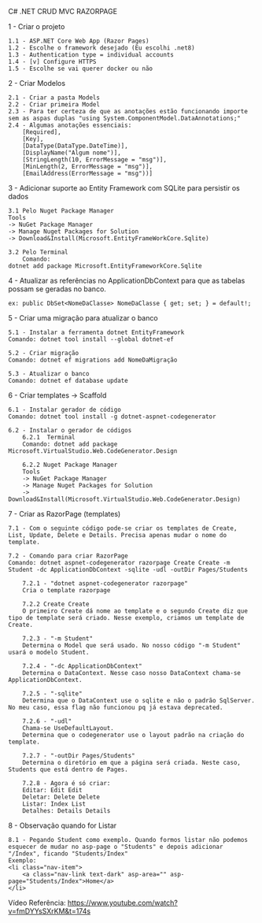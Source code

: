 C# .NET CRUD MVC RAZORPAGE

1 - Criar o projeto
	
 	1.1 - ASP.NET Core Web App (Razor Pages)
	1.2 - Escolhe o framework desejado (Eu escolhi .net8)
	1.3 - Authentication type = individual accounts
	1.4 - [v] Configure HTTPS
	1.5 - Escolhe se vai querer docker ou não 

2 - Criar Modelos
	
 	2.1 - Criar a pasta Models
	2.2 - Criar primeira Model
	2.3 - Para ter certeza de que as anotações estão funcionando importe sem as aspas duplas "using System.ComponentModel.DataAnnotations;"
	2.4 - Algumas anotações essenciais: 
		[Required], 
		[Key], 
		[DataType(DataType.DateTime)], 
		[DisplayName("Algum nome")], 
		[StringLength(10, ErrorMessage = "msg")], 
		[MinLength(2, ErrorMessage = "msg")], 
		[EmailAddress(ErrorMessage = "msg"))]

3 - Adicionar suporte ao Entity Framework com SQLite para persistir os dados
	
 	3.1 Pelo Nuget Package Manager
	Tools 	
	-> NuGet Package Manager 
	-> Manage Nuget Packages for Solution 
	-> Download&Install(Microsoft.EntityFrameWorkCore.Sqlite)

	3.2 Pelo Terminal
		Comando: 
	dotnet add package Microsoft.EntityFrameworkCore.Sqlite

4 - Atualizar as referências no ApplicationDbContext para que as tabelas possam se geradas no banco.
	
 	ex: public DbSet<NomeDaClasse> NomeDaClasse { get; set; } = default!;

5 - Criar uma migração para atualizar o banco
	
 	5.1 - Instalar a ferramenta dotnet EntityFramework
	Comando: dotnet tool install --global dotnet-ef

	5.2 - Criar migração
	Comando: dotnet ef migrations add NomeDaMigração

	5.3 - Atualizar o banco
	Comando: dotnet ef database update

6 - Criar templates -> Scaffold
	
 	6.1 - Instalar gerador de código
	Comando: dotnet tool install -g dotnet-aspnet-codegenerator

	6.2 - Instalar o gerador de códigos
		6.2.1  Terminal
		Comando: dotnet add package Microsoft.VirtualStudio.Web.CodeGenerator.Design

		6.2.2 Nuget Package Manager
		Tools 	
		-> NuGet Package Manager 
		-> Manage Nuget Packages for Solution 
		-> Download&Install(Microsoft.VirtualStudio.Web.CodeGenerator.Design)

7 - Criar as RazorPage (templates)
	
 	7.1 - Com o seguinte código pode-se criar os templates de Create, List, Update, Delete e Details. Precisa apenas mudar o nome do template.

	7.2 - Comando para criar RazorPage
	Comando: dotnet aspnet-codegenerator razorpage Create Create -m Student -dc ApplicationDbContext -sqlite -udl -outDir Pages/Students
		
		7.2.1 - "dotnet aspnet-codegenerator razorpage"
		Cria o template razorpage

		7.2.2 Create Create
		O primeiro Create dá nome ao template e o segundo Create diz que tipo de template será criado. Nesse exemplo, criamos um template de Create.

		7.2.3 - "-m Student"
		Determina o Model que será usado. No nosso código "-m Student" usará o modelo Student.

		7.2.4 - "-dc ApplicationDbContext"
		Determina o DataContext. Nesse caso nosso DataContext chama-se ApplicationDbContext.

		7.2.5 - "-sqlite"
		Determina que o DataContext use o sqlite e não o padrão SqlServer. No meu caso, essa flag não funcionou pq já estava deprecated.

		7.2.6 - "-udl"
		Chama-se UseDefaultLayout.
		Determina que o codegenerator use o layout padrão na criação do template.

		7.2.7 - "-outDir Pages/Students"
		Determina o diretório em que a página será criada. Neste caso, Students que está dentro de Pages.

		7.2.8 - Agora é só criar:
		Editar: Edit Edit
		Deletar: Delete Delete
		Listar: Index List
		Detalhes: Details Details

8 - Observação quando for Listar
	
 	8.1 - Pegando Student como exemplo. Quando formos listar não podemos esquecer de mudar no asp-page o "Students" e depois adicionar "/Index", ficando "Students/Index"
	Exemplo:
	<li class="nav-item">
    	<a class="nav-link text-dark" asp-area="" asp-page="Students/Index">Home</a>
	</li>






Vídeo Referência: https://www.youtube.com/watch?v=fmDYYsSXrKM&t=174s
